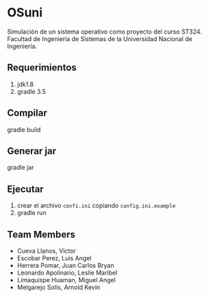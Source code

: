 # OSuni
Simulación de un sistema operativo como proyecto del curso ST324. Facultad de Ingeniería de Sistemas de la Universidad Nacional de Ingeniería. 

## Requerimientos
1. jdk1.8
2. gradle 3.5

## Compilar
gradle build

## Generar jar
gradle jar

## Ejecutar
1. crear el archivo `confi.ini` copiando `config.ini.example`
2. gradle run

## Team Members
* Cueva Llanos, Victor
* Escobar Perez, Luis Angel
* Herrera Pomar, Juan Carlos Bryan
* Leonardo Apolinario, Leslie Maribel
* Limaquispe Huaman, Miguel Angel
* Melgarejo Solis, Arnold Kevin